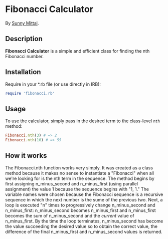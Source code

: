 # Fibonacci Calculator

By [Sunny Mittal](https://github.com/sunny-mittal).

## Description
**Fibonacci Calculator** is a simple and efficient class for finding the nth Fibonacci number.

## Installation

Require in your *.rb file (or use directly in IRB):

```ruby
require 'fibonacci.rb'
```

## Usage

To use the calculator, simply pass in the desired term to the class-level `nth` method:

```ruby
Fibonacci.nth(3) # => 2
Fibonacci.nth(10) # => 55
```

## How it works
The Fibonacci.nth function works very simply. It was created as a class method because it makes no sense to instantiate a "Fibonacci" when all we're looking for is the nth term in the sequence. The method begins by first assigning n_minus_second and n_minus_first (using parallel assignment) the value 1 because the sequence begins with "1, 1." The variable names were chosen because the Fibonacci sequence is a recursive sequence in which the next number is the sume of the previous two. Next, a loop is executed "n" times to progressively change n_minus_second and n_minus_first: n_minus_second becomes n_minus_first and n_minus_first becomes the sum of n_minus_second and the *current* value of n_minus_first. By the time the loop terminates, n_minus_second has become the value succeeding the desired value so to obtain the correct value, the difference of the final n_minus_first and n_minus_second values is returned.